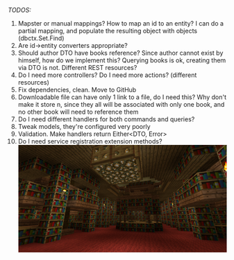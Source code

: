 *TODOS:* 
1. Mapster or manual mappings? How to map an id to an entity? I can do a partial mapping, and populate the resulting object with objects (dbctx.Set.Find)
2. Are id->entity converters appropriate?
3. Should author DTO have books reference? Since author cannot exist by himself, how do we implement this? Querying books is ok, creating them via DTO is not. Different REST resources?
4. Do I need more controllers? Do I need more actions? (different resources)
5. Fix dependencies, clean. Move to GitHub
6. Downloadable file can have only 1 link to a file, do I need this? Why don't make it store n, since they all will be associated with only one book, and no other book will need to reference them
7. Do I need different handlers for both commands and queries?
8. Tweak models, they're configured very poorly 
9. Validation. Make handlers return Either<DTO, Error>
10. Do I need service registration extension methods?
![](library.png)